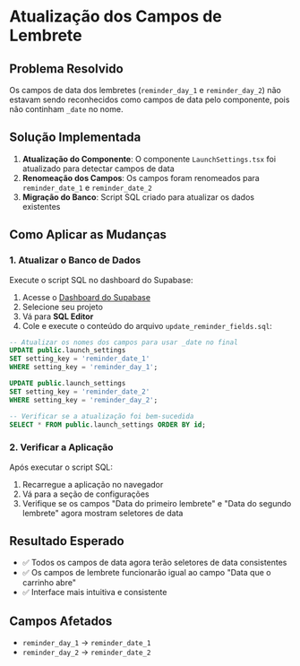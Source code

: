 # Atualização dos Campos de Lembrete

## Problema Resolvido

Os campos de data dos lembretes (`reminder_day_1` e `reminder_day_2`) não estavam sendo reconhecidos como campos de data pelo componente, pois não continham `_date` no nome.

## Solução Implementada

1. **Atualização do Componente**: O componente `LaunchSettings.tsx` foi atualizado para detectar campos de data
2. **Renomeação dos Campos**: Os campos foram renomeados para `reminder_date_1` e `reminder_date_2`
3. **Migração do Banco**: Script SQL criado para atualizar os dados existentes

## Como Aplicar as Mudanças

### 1. Atualizar o Banco de Dados

Execute o script SQL no dashboard do Supabase:

1. Acesse o [Dashboard do Supabase](https://supabase.com/dashboard)
2. Selecione seu projeto
3. Vá para **SQL Editor**
4. Cole e execute o conteúdo do arquivo `update_reminder_fields.sql`:

```sql
-- Atualizar os nomes dos campos para usar _date no final
UPDATE public.launch_settings 
SET setting_key = 'reminder_date_1' 
WHERE setting_key = 'reminder_day_1';

UPDATE public.launch_settings 
SET setting_key = 'reminder_date_2' 
WHERE setting_key = 'reminder_day_2';

-- Verificar se a atualização foi bem-sucedida
SELECT * FROM public.launch_settings ORDER BY id;
```

### 2. Verificar a Aplicação

Após executar o script SQL:

1. Recarregue a aplicação no navegador
2. Vá para a seção de configurações
3. Verifique se os campos "Data do primeiro lembrete" e "Data do segundo lembrete" agora mostram seletores de data

## Resultado Esperado

- ✅ Todos os campos de data agora terão seletores de data consistentes
- ✅ Os campos de lembrete funcionarão igual ao campo "Data que o carrinho abre"
- ✅ Interface mais intuitiva e consistente

## Campos Afetados

- `reminder_day_1` → `reminder_date_1`
- `reminder_day_2` → `reminder_date_2` 
